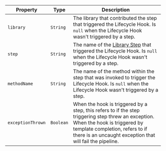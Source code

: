 <!-- markdownlint-disable MD041 -->
| Property          | Type      | Description                                                                                                                                                                                                                      |
| ----------------- | --------- | -------------------------------------------------------------------------------------------------------------------------------------------------------------------------------------------------------------------------------- |
| `library`         | `String`  | The library that contributed the step that triggered the Lifecycle Hook. Is `null` when the Lifecycle Hook wasn't triggered by a step.                                                                                           |
| `step`            | `String`  | The name of the [Library Step](../concepts/library-development/library-steps.md) that triggered the Lifecycle Hook. Is `null` when the Lifecycle Hook wasn't triggered by a step.                                                |
| `methodName`      | `String`  | The name of the method within the step that was invoked to trigger the Lifecycle Hook. Is `null` when the Lifecycle Hook wasn't triggered by a step.                                                                              |
| `exceptionThrown` | `Boolean` | When the hook is triggered by a step, this refers to if the step triggering step threw an exception. When the hook is triggered by template completion, refers to if there is an uncaught exception that will fail the pipeline. |
